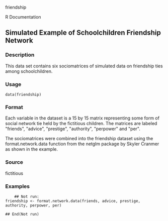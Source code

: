 friendship

R Documentation

## Simulated Example of Schoolchildren Friendship Network

### Description

This data set contains six sociomatrices of simulated data on friendship ties
among schoolchildren.

### Usage

    data(friendship)

### Format

Each variable in the dataset is a 15 by 15 matrix representing some form of
social network tie held by the fictitious children. The matrices are labeled
"friends", "advice", "prestige", "authority", "perpower" and "per".

The sociomatrices were combined into the friendship dataset using the
format.network.data function from the netglm package by Skyler Cranmer as
shown in the example.

### Source

fictitious

### Examples

    
    	## Not run: 
    friendship <- format.network.data(friends, advice, prestige, authority, perpower, per)
    
    ## End(Not run)

